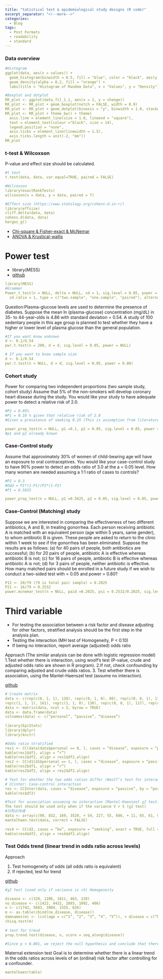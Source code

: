 ```yaml
---
title: "tatistical test & epidemiological study designs (R code)"
excerpt_separator: "<!--more-->"
categories:
  - Blog
tags:
  - Post Formats
  - readability
  - standard
---
```



### Data overview
```yaml
#Histogram
ggplot(data, aes(x = values)) +
  geom_histogram(binwidth = 0.5, fill = "blue", color = "black", aes(y = ..density..)) +
  geom_density(alpha = 0.2, fill = "orange") +
  labs(title = "Histogram of Random Data", x = "Values", y = "Density")

#Boxplot and dotplot
RR_plot <- ggplot(data_fil_1_1, aes(x = 1, y = change))
RR_plot <- RR_plot + geom_boxplot(notch = FALSE, width = 0.9)
RR_plot <- RR_plot + geom_dotplot(binaxis = "y", binwidth = 1.0, stackdir = "center", alpha = 0.5) 
RR_plot <- RR_plot + theme_bw() + theme(
  axis.line = element_line(size = 1.0, lineend = "square"),
  text = element_text(colour ="black", size = 14),
  legend.position = "none",
  axis.ticks = element_line(linewidth = 1.5),
  axis.ticks.length = unit(-2, "mm"))
RR_plot
```

### t-test & Wilcoxson
P-value and effect size should be calculated.
```yaml
#t test 
t.test(data, data, var.equal=TRUE, paired = FALSE)

#Wilcoxson
library(exactRankTests)
wilcoxson(x = data, y = data, paired = T)

#Effect size (https://www.statology.org/cohens-d-in-r/)
library(effsize)
cliff.delta(data, data)
cohens.d(data, data)
herges_g()
```
- [Chi-square & Fisher-exact & McNemar](https://github.com/Hiroki-Ando1998/R/blob/main/Statistical%20tests%20%26%20epidemiological%20study%20design/1_B_Chi_Fisher_Mcneman.R)
- [ANOVA & Krustical-wallis](https://github.com/Hiroki-Ando1998/R/blob/main/Statistical%20tests%20%26%20epidemiological%20study%20design/1_C_ANOVA_Krustical-wallis.R)





# Power test
- library(MESS)
- [github](https://github.com/Hiroki-Ando1998/R/tree/main/Statistical%20tests%20&%20epidemiological%20study%20design)

```yaml
library(MESS)
#Grammer
Power_t_test(n = NULL, delta = NULL, sd = 1, sig.level = 0.05, power = NULL, ratio = 1,
  sd.ratio = 1, type = c("two.sample", "one.sample", "paired"), alternative = c("two.sided", "one.sided"),  df.method = c("welch", "classical"), strict = TRUE)
```
Question:Plasma-glucose levels are used to determine the presence of diabetes. Suppose the mean ln (plasma-glucose) concentration (mg/dL) in 35- to 44-year-olds is 4.86 with standard deviation = 0.54. A study of 100 sedentary people in this age group is planned to test whether they have a higher or lower level of plasma glucose than the general population.  

```yaml
#If you want know unknown
d <- 0.1/0.54
pwr.t.test(n = 200, d = d, sig.level = 0.05, power = NULL)

# If you want to know sample size
d <- 0.1/0.54
pwr.t.test(n = NULL, d = d, sig.level = 0.05, power = 0.80)
```

### Cohort study
Power for comparing two independent proportions (two sample study, cohort study)
Assume that 5% of the non-smokers will develop coronary heart disease during the study. You would like your study to have adequate power to detect a relative risk of 2.0. 
```yaml
#P2 = 0.05%
#P1 = 0.10 % given that relative risk of 2.0
#Given a prevalence of smoking 0.25 (This is assumption from literature review), which represents k = 3 ((1-0.25)/0.25). K is ratio of exposure group to non exposure group.

power_prop_test(n = NULL, p1 =0.1, p2 = 0.05, sig.level = 0.05, power = 0.9, ratio = 3, alternative = “one.sided”) 
#p1 and p2 already known
```


### Case-Control study
Assume that approximately 30% of women of child-bearing age will have an exposure to oral contraceptives. You would like your case-control study to have 90% power to detect an odds ratio of 3.0 at the a = 0.05 level. How many women are needed assuming a 1:1 ratio of cases to controls?  
```yaml
#P2 = 0.3
#Odd = P1*(1-P1)(P2*(1-P2)
#P1 = 0.5625

power_prop_test(n = NULL, p1 =0.5625, p2 = 0.05, sig.level = 0.05, power = 0.9, ratio = 1, alternative = “one.sided”)
```


### Case-Control (Matching) study
Suppose we are interested in comparing the effectiveness of two different antibiotics, A and B, in treating gonorrhea. Each person receiving antibiotic A is matched with an equivalent person (age within 5 years, same gender), to whom antibiotic B is given. These people are asked to return to the clinic within 1 week to see if the gonorrhea has been eliminated. Suppose the results are as follows: (a) for 40 pairs of people, both antibiotics are successful; (b) for 20 pairs of people, antibiotic A is effective whereas antibiotic B is not; (c) for 16 pairs of people, antibiotic B is effective whereas antibiotic A is not; (d) for 3 pairs of people, neither antibiotic is effective. How many matched pairs should be enrolled in a future study if we wish to conduct a two-sided test with  = 0.05 and power = 0.80?
```yaml
P12 <- 20/79 (79 is total pair sample) = 0.2025
P21 <- 16/79 = 0.2532
power.mcnemar_test(n = NULL, paid =0.2025, psi = 0.2532/0.2025, sig.level = 0.05, power = 0.9, ratio = 1, alternative = “two.sided”, method = “normal)
```

# Third variable
- For testing the association between a risk factor and disease adjusting for other factors, stratified analysis should be the first step in the analysis plan.  
- Testing the interaction (MH test of Homogeneity, P < 0.10)  
- If being no interaction, report average (adjusted) odds ratio  

Approach (The similar analysis can be done with logistic regression model)
1.Test whether there is interaction, using woolf’s test (P-value, crude and adjusted odds ratio are shown in R program).
2.If not, check confounding by comparing adjusted and crude odds ratios.
3. Test whether there is association, using the Mantel-Haenszel test (assume no interaction). 

[github](https://github.com/Hiroki-Ando1998/R/blob/main/Statistical%20tests%20%26%20epidemiological%20study%20design/3_A_Third%20variable.R)
```yaml
# Create matrix
data <- c(rep(c(0, 1, 1), 120), rep(c(0, 1, 0), 80), rep(c(0, 0, 1), 111), rep(c(0, 1, 0), 155),
rep(c(1, 1, 1), 161), rep(c(1, 1, 0), 130), rep(c(0, 0, 1), 117), rep(c(0, 1, 0), 124)
data <- matrix(data, ncol = 3, byrow = TRUE)
data <- data.frame(data)
colnames(data) <- c(“personal”, “passive”, “disease”)
 
library(EpiStats)
library(dplyr)
library(knitr)

#Odds ratio stratified 
res1 <- CC(data[data$personal == 0, ], cases = “disease”, exposure = “passive”, exact = TRUE, full = TRUE)
kable(res1$df1, align = “r”)
kable(res1$df2, align = res1$df2.align)
res2 <- CC(d1[d1$personal == 1, ], cases = “disease”, exposure = “passive”, exact = TRUE, full = TRUE)
kable(res2$df1, align = “r”)
kable(res2$df2, align = res2$df2.align)

# Test for whether the two odds ratios differ (Woolf’s test for interaction)
# CCinter: Case-control interaction
res <- CCInter(data, cases = ”disease”, exposure = “passive”, by = “personal”, full = TRUE)
kable(res$df2)

#Test for association assuming no interaction (Mantel-Haenszel χ2 test)
The test should be used only when if the variance V > 5 (χ2 test)
#行列の作成
data <- array(c(98, 832, 169, 3520, + 54, 227, 55, 686, + 11, 85, 61, 926, + 7, 102, 90, 1936), + dim = c(2, 2, 4), + dimnames = list( + Exposure = c("1", "0"), + Response = c("1", "0"), + Race.Level = c("1", "2", "3", "4"))) 
mantelhaen.test(data, correct = FALSE)
 
res4 <- CC(d2, cases = “bw”, exposure = “smoking”, exact = TRUE, full = TRUE)
kable(res4$df2, align = res4$df2.align)
```


### Test Odds trend (linear trend in odds ratio across levels)
Approach 
1. Test homogeneity of odds (all odds ratio is equivalent)
2. If rejected, test for trend

[github](https://github.com/Hiroki-Ando1998/R/blob/main/Statistical%20tests%20%26%20epidemiological%20study%20design/3_B_trend_odds_test.R)
```yaml
#χ2 test (used only if variance is >5) Homogeneity 

disease <- c(320, 1206, 1011, 463, 220)
no_disease <- c(1422, 4432, 2893, 1092, 406)
n <- c(1742, 5683, 3904, 1555, 626)
m <- as.table(cbind(no_disease, disease))
damnames(m) <- list(age = c(“1”, “2”, “3”, “4”, “5”)), + disease = c(“N”, “Y”)
chisq.test(m)
 
# test for trend
prop.trend.test(disease, n, score = seq_along(disease))

#Since p < 0.001, we reject the null hypothesis and conclude that there is a linear trend in the odds
```

Maternal extension test
Goal is to determine whether there is a linear trend in the odds ratios across levels of an (ordinal) risk factor after controlling for a confounder.
```yaml
mantelhaen(table)
```

